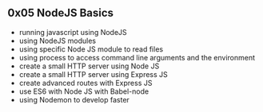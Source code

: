 ## 0x05 NodeJS Basics
- running javascript using NodeJS
- using NodeJS modules
- using specific Node JS module to read files
- using process to access command line arguments and the environment
- create a small HTTP server using Node JS
- create a small HTTP server using Express JS
- create advanced routes with Express JS
- use ES6 with Node JS with Babel-node
- using Nodemon to develop faster
